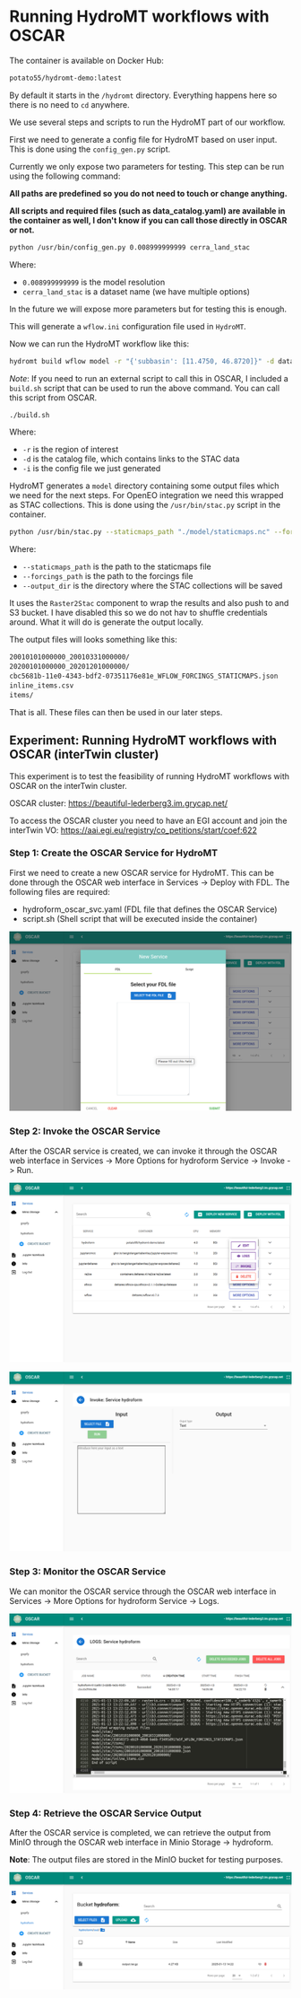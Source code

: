 # Running HydroMT workflows with OSCAR

The container is available on Docker Hub:

```bash
potato55/hydromt-demo:latest
```

By default it starts in the `/hydromt` directory. Everything happens here so there is no need to `cd` anywhere.

We use several steps and scripts to run the HydroMT part of our workflow.

First we need to generate a config file for HydroMT based on user input. This is done using the `config_gen.py` script.

Currently we only expose two parameters for testing. This step can be run using the following command:

**All paths are predefined so you do not need to touch or change anything.**

**All scripts and required files (such as data_catalog.yaml) are available in the container as well, I don't know if you can call those directly in OSCAR or not.**

```bash
python /usr/bin/config_gen.py 0.008999999999 cerra_land_stac
```

Where:

- `0.008999999999` is the model resolution
- `cerra_land_stac` is a dataset name (we have multiple options)

In the future we will expose more parameters but for testing this is enough.

This will generate a `wflow.ini` configuration file used in `HydroMT`.

Now we can run the HydroMT workflow like this:

```bash
hydromt build wflow model -r "{'subbasin': [11.4750, 46.8720]}" -d data_catalog.yaml -i wflow.ini -vvv
```

*Note*: If you need to run an external script to call this in OSCAR, I included a `build.sh` script that can be used to run the above command. You can call this script from OSCAR.

```bash
./build.sh
```

Where:

- `-r` is the region of interest
- `-d` is the catalog file, which contains links to the STAC data
- `-i` is the config file we just generated

HydroMT generates a `model` directory containing some output files which we need for the next steps. For OpenEO integration we need this wrapped as STAC collections. This is done using the `/usr/bin/stac.py` script in the container.

```bash
python /usr/bin/stac.py --staticmaps_path "./model/staticmaps.nc" --forcings_path "./model/forcings.nc" --output_dir "./model/stac"
```

Where:

- `--staticmaps_path` is the path to the staticmaps file
- `--forcings_path` is the path to the forcings file
- `--output_dir` is the directory where the STAC collections will be saved

It uses the `Raster2Stac` component to wrap the results and also push to and S3 bucket. I have disabled this so we do not hav to shuffle credentials around. What it will do is generate the output locally.

The output files will looks something like this:

```bash
20010101000000_20010331000000/
20200101000000_20201201000000/
cbc5681b-11e0-4343-bdf2-07351176e81e_WFLOW_FORCINGS_STATICMAPS.json
inline_items.csv
items/
```

That is all. These files can then be used in our later steps.

## Experiment: Running HydroMT workflows with OSCAR (interTwin cluster)

This experiment is to test the feasibility of running HydroMT workflows with OSCAR on the interTwin cluster.

OSCAR cluster: https://beautiful-lederberg3.im.grycap.net/

To access the OSCAR cluster you need to have an EGI account and join the interTwin VO: https://aai.egi.eu/registry/co_petitions/start/coef:622

### Step 1: Create the OSCAR Service for HydroMT

First we need to create a new OSCAR service for HydroMT. This can be done through the OSCAR web interface in Services -> Deploy with FDL. The following files are required:
* hydroform_oscar_svc.yaml (FDL file that defines the OSCAR Service)
* script.sh (Shell script that will be executed inside the container)

![Deploy with FDL](hydromt_oscar_img/hydroform_create_svc.png)


### Step 2: Invoke the OSCAR Service

After the OSCAR service is created, we can invoke it through the OSCAR web interface in Services -> More Options for hydroform Service -> Invoke -> Run.

![Invoke OSCAR Service](hydromt_oscar_img/hydroform_invoke.png)

![Run OSCAR Service](hydromt_oscar_img/hydroform_run.png)

### Step 3: Monitor the OSCAR Service

We can monitor the OSCAR service through the OSCAR web interface in Services -> More Options for hydroform Service -> Logs.

![Monitor OSCAR Service](hydromt_oscar_img/hydroform_logs.png)

### Step 4: Retrieve the OSCAR Service Output

After the OSCAR service is completed, we can retrieve the output from MinIO through the OSCAR web interface in Minio Storage -> hydroform.

**Note**: The output files are stored in the MinIO bucket for testing purposes.

![Retrieve OSCAR Service Output](hydromt_oscar_img/hydroform_minio.png)